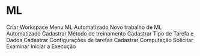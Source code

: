 # ML
Criar Workspace
Menu ML Automatizado
Novo trabalho de ML Automatizado
Cadastrar Método de treinamento
Cadastrar Tipo de Tarefa e Dados
Cadastrar Configurações de tarefas
Cadastrar Computação
Solicitar Examinar
Iniciar a Execução
